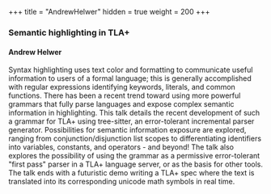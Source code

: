 +++
title = "AndrewHelwer"
hidden = true
weight = 200
+++

### Semantic highlighting in TLA+

#### Andrew Helwer

Syntax highlighting uses text color and formatting to communicate useful information to users of a formal language; this is generally accomplished with regular expressions identifying keywords, literals, and common functions. There has been a recent trend toward using more powerful grammars that fully parse languages and expose complex semantic information in highlighting. This talk details the recent development of such a grammar for TLA+ using tree-sitter, an error-tolerant incremental parser generator. Possibilities for semantic information exposure are explored, ranging from conjunction/disjunction list scopes to differentiating identifiers into variables, constants, and operators - and beyond! The talk also explores the possibility of using the grammar as a permissive error-tolerant "first pass" parser in a TLA+ language server, or as the basis for other tools. The talk ends with a futuristic demo writing a TLA+ spec where the text is translated into its corresponding unicode math symbols in real time.